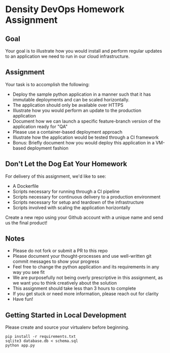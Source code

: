 # Density DevOps Homework Assignment

## Goal
Your goal is to illustrate how you would install and perform regular updates to an application we need to run in our cloud infrastructure.

## Assignment
Your task is to accomplish the following:

- Deploy the sample python application in a manner such that it has immutable deployments and can be scaled horizontally.
- The application should only be available over HTTPS
- Illustrate how you would perform an update to the production application 
- Document how we can launch a specific feature-branch version of the application ready for "QA"
- Please use a container-based deployment approach
- Illustrate how the application would be tested through a CI framework
- Bonus: Briefly document how you would deploy this application in a VM-based deployment fashion


## Don't Let the Dog Eat Your Homework

For delivery of this assignment, we'd like to see:

- A Dockerfile
- Scripts necessary for running through a CI pipeline
- Scripts necessary for continuous delivery to a production environment
- Scripts necessary for setup and teardown of the infrastructure
- Scripts involved with scaling the application horizontally

Create a new repo using your Github account with a unique name and send us the final product!


## Notes

- Please do not fork or submit a PR to this repo
- Please document your thought-processes and use well-written git commit messages to show your progress
- Feel free to change the python application and its requirements in any way you see fit
- We are purposefully not being overly prescriptive in this assignment, as we want you to think creatively about the solution
- This assignment should take less than 3 hours to complete
- If you get stuck or need more information, please reach out for clarity
- Have fun!

## Getting Started in Local Development

Please create and source your virtualenv before beginning. 

```
pip install -r requirements.txt
sqlite3 database.db < schema.sql
python app.py
```